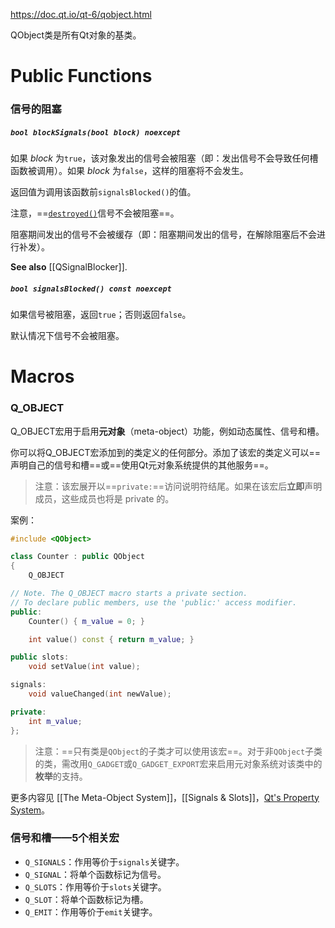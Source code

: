https://doc.qt.io/qt-6/qobject.html

QObject类是所有Qt对象的基类。

# Public Functions

### 信号的阻塞

##### `bool blockSignals(bool block) noexcept`

如果 *block* 为`true`，该对象发出的信号会被阻塞（即：发出信号不会导致任何槽函数被调用）。如果 *block* 为`false`，这样的阻塞将不会发生。

返回值为调用该函数前`signalsBlocked()`的值。

注意，==[`destroyed()`](https://doc.qt.io/qt-6/qobject.html#destroyed)信号不会被阻塞==。

阻塞期间发出的信号不会被缓存（即：阻塞期间发出的信号，在解除阻塞后不会进行补发）。

**See also** [[QSignalBlocker]].

##### `bool signalsBlocked() const noexcept`

如果信号被阻塞，返回`true`；否则返回`false`。

默认情况下信号不会被阻塞。

# Macros

### Q_OBJECT

Q_OBJECT宏用于启用**元对象**（meta-object）功能，例如动态属性、信号和槽。

你可以将Q_OBJECT宏添加到的类定义的任何部分。添加了该宏的类定义可以==声明自己的信号和槽==或==使用Qt元对象系统提供的其他服务==。

> 注意：该宏展开以==`private:`==访问说明符结尾。如果在该宏后**立即**声明成员，这些成员也将是 private 的。

案例：

```Cpp
#include <QObject>

class Counter : public QObject
{
    Q_OBJECT

// Note. The Q_OBJECT macro starts a private section.
// To declare public members, use the 'public:' access modifier.
public:
    Counter() { m_value = 0; }

    int value() const { return m_value; }

public slots:
    void setValue(int value);

signals:
    void valueChanged(int newValue);

private:
    int m_value;
};
```

> 注意：==只有类是`QObject`的子类才可以使用该宏==。对于非`QObject`子类的类，需改用`Q_GADGET`或`Q_GADGET_EXPORT`宏来启用元对象系统对该类中的**枚举**的支持。

更多内容见 [[The Meta-Object System]]，[[Signals & Slots]]，[Qt's Property System](https://doc.qt.io/qt-6/properties.html)。

### 信号和槽——5个相关宏

- `Q_SIGNALS`：作用等价于`signals`关键字。
- `Q_SIGNAL`：将单个函数标记为信号。
- `Q_SLOTS`：作用等价于`slots`关键字。
- `Q_SLOT`：将单个函数标记为槽。
- `Q_EMIT`：作用等价于`emit`关键字。

